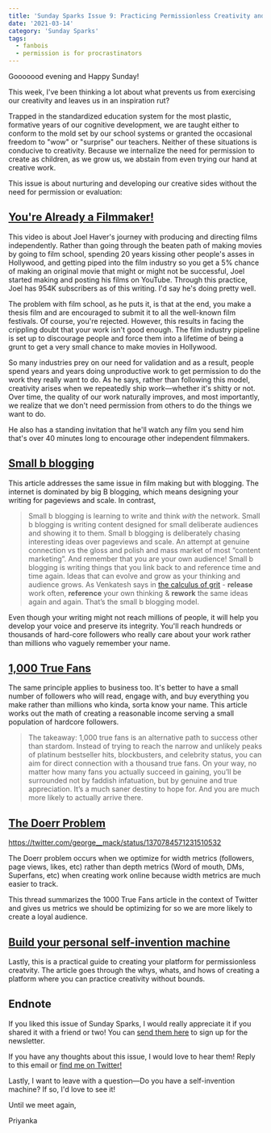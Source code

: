```yaml
---
title: 'Sunday Sparks Issue 9: Practicing Permissionless Creativity and True Fans'
date: '2021-03-14'
category: 'Sunday Sparks'
tags:
  - fanbois
  - permission is for procrastinators
---
```


Gooooood evening and Happy Sunday!

This week, I've been thinking a lot about what prevents us from exercising our creativity and leaves us in an inspiration rut?

Trapped in the standardized education system for the most plastic, formative years of our cognitive development, we are taught either to conform to the mold set by our school systems or granted the occasional freedom to "wow" or "surprise" our teachers. Neither of these situations is conducive to creativity. Because we internalize the need for permission to create as children, as we grow us, we abstain from even trying our hand at creative work.

This issue is about nurturing and developing our creative sides without the need for permission or evaluation:

## [You're Already a Filmmaker!](https://www.youtube.com/watch?v=j_yIgKsB_Is)

This video is about Joel Haver's journey with producing and directing films independently. Rather than going through the beaten path of making movies by going to film school, spending 20 years kissing other people's asses in Hollywood, and getting piped into the film industry so you get a 5% chance of making an original movie that might or might not be successful, Joel started making and posting his films on YouTube. Through this practice, Joel has 954K subscribers as of this writing. I'd say he's doing pretty well.

The problem with film school, as he puts it, is that at the end, you make a thesis film and are encouraged to submit it to all the well-known film festivals. Of course, you're rejected. However, this results in facing the crippling doubt that your work isn't good enough. The film industry pipeline is set up to discourage people and force them into a lifetime of being a grunt to get a very small chance to make movies in Hollywood.

So many industries prey on our need for validation and as a result, people spend years and years doing unproductive work to get permission to do the work they really want to do. As he says, rather than following this model, creativity arises when we repeatedly ship work—whether it's shitty or not. Over time, the quality of our work naturally improves, and most importantly, we realize that we don't need permission from others to do the things we want to do.

He also has a standing invitation that he'll watch any film you send him that's over 40 minutes long to encourage other independent filmmakers.

## [Small b blogging](https://tomcritchlow.com/2018/02/23/small-b-blogging/)

This article addresses the same issue in film making but with blogging. The internet is dominated by big B blogging, which means designing your writing for pageviews and scale. In contrast,

> Small b blogging is learning to write and think _with_ the network. Small b blogging is writing content designed for small deliberate audiences and showing it to them. Small b blogging is deliberately chasing interesting ideas over pageviews and scale. An attempt at genuine connection vs the gloss and polish and mass market of most “content marketing”.
> And remember that you are your own audience! Small b blogging is writing things that you link back to and reference time and time again. Ideas that can evolve and grow as your thinking and audience grows.
> As Venkatesh says in [the calculus of grit](https://www.ribbonfarm.com/2011/08/19/the-calculus-of-grit/) - **release** work often, **reference** your own thinking & **rework** the same ideas again and again. That’s the small b blogging model.

Even though your writing might not reach millions of people, it will help you develop your voice and preserve its integrity. You'll reach hundreds or thousands of hard-core followers who really care about your work rather than millions who vaguely remember your name.

## [1,000 True Fans](https://kk.org/thetechnium/1000-true-fans/)

The same principle applies to business too. It's better to have a small number of followers who will read, engage with, and buy everything you make rather than millions who kinda, sorta know your name. This article works out the math of creating a reasonable income serving a small population of hardcore followers.

> The takeaway: 1,000 true fans is an alternative path to success other than stardom. Instead of trying to reach the narrow and unlikely peaks of platinum bestseller hits, blockbusters, and celebrity status, you can aim for direct connection with a thousand true fans. On your way, no matter how many fans you actually succeed in gaining, you’ll be surrounded not by faddish infatuation, but by genuine and true appreciation. It’s a much saner destiny to hope for. And you are much more likely to actually arrive there.

## [The Doerr Problem](https://twitter.com/george__mack/status/1370784571231510532)

https://twitter.com/george__mack/status/1370784571231510532

The Doerr problem occurs when we optimize for width metrics (followers, page views, likes, etc) rather than depth metrics (Word of mouth, DMs, Superfans, etc) when creating work online because width metrics are much easier to track.

This thread summarizes the 1000 True Fans article in the context of Twitter and gives us metrics we should be optimizing for so we are more likely to create a loyal audience.

## [Build your personal self-invention machine](https://jakobgreenfeld.com/self-invention-machine)

Lastly, this is a practical guide to creating your platform for permissionless creatvity. The article goes through the whys, whats, and hows of creating a platform where you can practice creativity without bounds.

## Endnote

If you liked this issue of Sunday Sparks, I would really appreciate it if you shared it with a friend or two! You can [send them here](https://www.priconceptions.com/newsletter) to sign up for the newsletter.

If you have any thoughts about this issue, I would love to hear them! Reply to this email or [find me on Twitter!](https://twitter.com/priconceptions)

Lastly, I want to leave with a question—Do you have a self-invention machine? If so, I'd love to see it!

Until we meet again,

Priyanka
